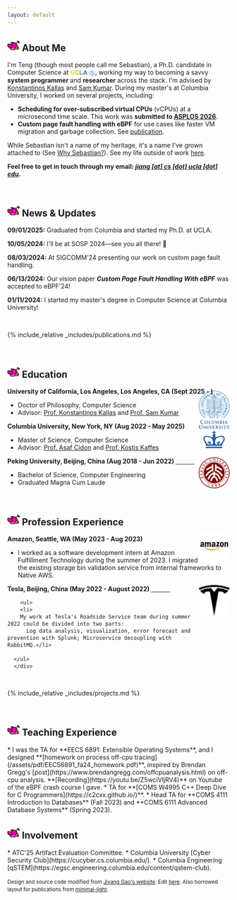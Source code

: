 ```yaml
---
layout: default
---
```

<h2 class="flappy">
<img src="/assets/img/flappy_default.png" alt="flappy" style="width: 28px; height: 28px;">  
About Me
</h2>

<!--
<a href="#publications">Go to Publications</a>
<a href="#news">Go to News</a>


<a href="#publications">Go to Publications</a>
<a href="#publications">Go to Publications</a>

```
// Javascript code with syntax highlighting.
var fun = function lang(l) {
  dateformat.i18n = require('./lang/' + l)
  return true;
}
```
-->


I'm Teng (though most people call me Sebastian), a Ph.D. candidate in Computer Science at <span style="
  font-family: Helvetica, Arial, sans-serif;
  font-weight: bold;
  background: linear-gradient(90deg, #FFD100 0%, #FFD100 25%, #2774AE 75%, #2774AE 100%);
  -webkit-background-clip: text;
  -webkit-text-fill-color: transparent;
">
  UCLA
</span>
<img src="/assets/img/UCLA.png" 
     alt="UCLA" 
     style="height:1em;vertical-align:middle;">, working my way to becoming a savvy **system programmer** and **researcher** across the stack. I'm advised by [Konstantinos Kallas](https://angelhof.github.io/) and [Sam Kumar](https://www.samkumar.org/). During my master's at Columbia University, I worked on several projects, including:

<!-- My research focuses on advancing the core mechanics of operating systems, with a strong interest in distributed systems, architecture, networking, and the ecosystem of tools that support these areas. Currently, I'm exploring how advancements across the software and hardware stack can enhance the performance and reliability of established technologies such as virtualization and memory management. Some of my ongoing projects are: -->

* **Scheduling for over-subscribed virtual CPUs** (vCPUs) at a microsecond time scale. This work was **submitted to <ins>ASPLOS 2026</ins>**.
* **Custom page fault handling with eBPF** for use cases like faster VM migration and garbage collection. See <a href="#publications">publication</a>.
<!-- **Formal verification** of an open-source Rust library developed by Cloudflare: [mmap-sync](https://github.com/cloudflare/mmap-sync). -->
<!-- Keywords: Operating Systems, Virtualization, eBPF, Scheduling, FPGA, Programmable Networks, smartNICs -->

While Sebastian isn't a name of my heritage, it's a name I've grown attached to (See [Why Sebastian?](/why-sebastian)). See my life outside of work [here](/fun-life).
<!--I am a die-hard fan of Beyoncé and have seen her performing live for [5 times](https://www.beyonce.com/) in 2023.-->

**Feel free to get in touch through my email: <ins>*jiang [at] cs [dot] ucla [dot] edu*</ins>.**

<br>

<h2 class="fire" id="news">
<img src="/assets/img/flappy_default.png" alt="flappy" style="width: 28px; height: 28px;">
News & Updates
</h2>
<div class="updates-container">
  <div class="updates">
    <p><b>09/01/2025:</b> Graduated from Columbia and started my Ph.D. at UCLA. </p>
    <p><b>10/05/2024:</b> I'll be at SOSP 2024—see you all there! 🤠 </p>
    <p><b>08/03/2024:</b> At SIGCOMM'24 presenting our work on custom page fault handling. </p>
    <p><b>06/13/2024:</b> Our vision paper <i><b>Custom Page Fault Handling With eBPF</b></i> was accepted to eBPF'24! </p>
    <p><b>01/11/2024:</b> I started my master's degree in Computer Science at Columbia University! </p>
    <!-- Add more updates as needed -->
  </div>
</div>

<br>

{% include_relative _includes/publications.md %}

<br>

<h2 class="flappy" id="news">
<img src="/assets/img/flappy_default.png" alt="flappy" style="width: 28px; height: 28px;">
Education
</h2>

<div align="left">
        <strong> University of California, Los Angeles, Los Angeles, CA (Sept 2025 - ) </strong>
        <a href="https://cs.ucla.edu/" target="_blank" rel="external">
            <img src="/assets/img/UCLA.png" style="float: right; margin-top: -10px; margin-left: 0px;" width="70" height="70">
        </a>
        <ul>
        <li>
          Doctor of Philosophy, Computer Science</li>
        <li>
          Advisor: <a href="https://angelhof.github.io/">Prof. Konstantinos Kallas</a> and <a href="https://www.samkumar.org/">Prof. Sam Kumar</a></li>
      </ul>      
      </div>

<div align="left">
        <strong> Columbia University, New York, NY (Aug 2022 - May 2025) </strong>
        <a href="https://cs.columbia.edu/" target="_blank" rel="external">
            <img src="/assets/img/columbia_new.png" style="float: right; margin-top: -10px; margin-left: 0px;" width="70" height="70">
        </a>
        <ul>
        <li>
          Master of Science, Computer Science</li>
        <li>
          Advisor: <a href="https://www.asafcidon.com/">Prof. Asaf Cidon</a> and <a href="https://www.cs.columbia.edu/~kkaffes/index.html">Prof. Kostis Kaffes</a></li>
      </ul>      
      </div>

<div align="left">
        <strong> Peking University, Beijing, China (Aug 2018 - Jun 2022) </strong>
          <a href="https://english.pku.edu.cn" target="_blank" rel="external">
            <img border="0" src="/assets/img/PKU_icon.png" align="right" width="70" height="70">
          </a> 
        <ul>
        <li>
          Bachelor of Science, Computer Engineering </li>
        <li>
          Graduated Magna Cum Laude</li>
      </ul>      
      </div>
<br>

<h2 class="fire" id="professional">
<img src="/assets/img/flappy_default.png" alt="flappy" style="width: 28px; height: 28px;">
Profession Experience
</h2>

<div align="left">
        <strong> Amazon, Seattle, WA (May 2023 - Aug 2023) </strong>
        <a href="https://amazon.com/" target="_blank" rel="external">
            <img src="/assets/img/amazon.png" style="float: right; margin-top: -10px; margin-left: 0px;" width="70" height="70">
        </a>
        <ul>
        <li>
          I worked as a software development intern at Amazon Fulfillment Technology during the summer of 2023. I migrated the existing storage bin validation service from internal frameworks to Native AWS. 
</li>
      </ul>      
      </div>

<div align="left">
        <strong> Tesla, Beijing, China (May 2022 - August 2022) </strong>
          <a href="https://tesla.com" target="_blank" rel="external">
            <img border="0" src="/assets/img/tesla.svg" align="right" width="70" height="70">
          </a> 

        <ul>
        <li>
        My work at Tesla's Roadside Service team during summer 2022 could be divided into two parts:
          Log data analysis, visualization, error forecast and prevention with Splunk; Microservice decoupling with RabbitMQ.</li>

      </ul>      
      </div>

<br>

{% include_relative _includes/projects.md %}

<br>

<h2 class="flappy" id="teaching">
<img src="/assets/img/flappy_default.png" alt="flappy" style="width: 28px; height: 28px;">
Teaching Experience
</h2>
* I was the TA for **EECS 6891: Extensible Operating Systems**, and I designed **[homework on process off-cpu tracing](/assets/pdf/EECS6891_fa24_homework.pdf)**, inspired by Brendan Gregg's [post](https://www.brendangregg.com/offcpuanalysis.html) on off-cpu analysis. **[Recording](https://youtu.be/Z5wciVIjRV4)** on Youtube of the eBPF crash course I gave.
* TA for **[COMS W4995 C++ Deep Dive for C Programmers](https://c2cxx.github.io/)**.
* Head TA for **COMS 4111 Introduction to Databases** (Fall 2023) and **COMS 6111 Advanced Database Systems** (Spring 2023).

<br>

<h2 class="fire" id="involvement">
<img src="/assets/img/flappy_default.png" alt="flappy" style="width: 28px; height: 28px;">
Involvement
</h2>
* ATC'25 Artifact Evaluation Committee.
* Columbia University [Cyber Security Club](https://cucyber.cs.columbia.edu/).
* Columbia Engineering [qSTEM](https://egsc.engineering.columbia.edu/content/qstem-club).

<br>

<small>Design and source code modified from <a href="https://jiyanggao.github.io/" target="_blank">Jiyang Gao's website</a>. Edit <a href="https://github.com/jiyanggao/jiyanggao.github.io" target="_blank">here</a>. Also borrowed layout for publications from <a href="https://github.com/yaoyao-liu/minimal-light" target="_blank">minimal-light</a>.</small>